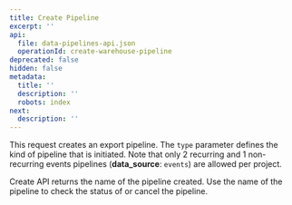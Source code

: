 ```yaml
---
title: Create Pipeline
excerpt: ''
api:
  file: data-pipelines-api.json
  operationId: create-warehouse-pipeline
deprecated: false
hidden: false
metadata:
  title: ''
  description: ''
  robots: index
next:
  description: ''
---
```

This request creates an export pipeline. The `type` parameter defines the kind of pipeline that is initiated. Note that only 2 recurring and 1 non-recurring events pipelines (**data\_source**: `events`) are allowed per project.

Create API returns the name of the pipeline created. Use the name of the pipeline to check the status of or cancel the pipeline.